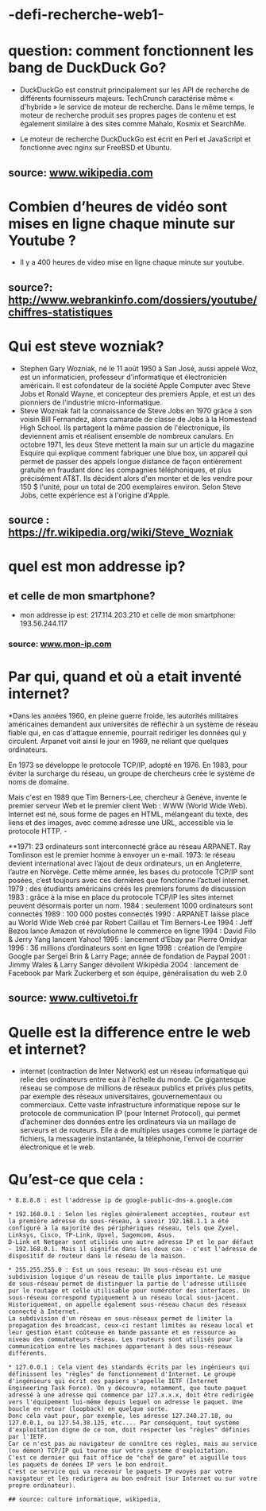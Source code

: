 # -defi-recherche-web1-
# question: comment fonctionnent les bang de DuckDuck Go?
* DuckDuckGo est construit principalement sur les API de recherche de différents fournisseurs majeurs. TechCrunch caractérise même « d'hybride » le service de moteur de recherche. Dans le même temps, le moteur de recherche produit ses propres pages de contenu et est également similaire à des sites comme Mahalo, Kosmix et SearchMe.

* Le moteur de recherche DuckDuckGo est écrit en Perl et JavaScript et fonctionne avec nginx sur FreeBSD et Ubuntu.

## source: www.wikipedia.com

# Combien d’heures de vidéo sont mises en ligne chaque minute sur Youtube ?
* Il y a 400 heures de video mise en ligne chaque minute sur youtube.

## source?: http://www.webrankinfo.com/dossiers/youtube/chiffres-statistiques

# Qui est steve wozniak?
* Stephen Gary Wozniak, né le 11 août 1950 à San José, aussi appelé Woz, est un informaticien, professeur d'informatique et électronicien américain.
 Il est cofondateur de la société Apple Computer avec Steve Jobs et Ronald Wayne, et concepteur des premiers Apple, et est un des pionniers de l'industrie micro-informatique.
 * Steve Wozniak fait la connaissance de Steve Jobs en 1970 grâce à son voisin Bill Fernandez, alors camarade de classe de Jobs à la Homestead High School. Ils partagent la même passion de l'électronique, ils deviennent amis et réalisent ensemble de nombreux canulars. En octobre 1971, les deux Steve mettent la main sur un article du magazine Esquire qui explique comment fabriquer une blue box, un appareil qui permet de passer des appels longue distance de façon entièrement gratuite en fraudant donc les compagnies téléphoniques, et plus précisément AT&T. Ils décident alors d'en monter et de les vendre pour 150 $ l'unité, pour un total de 200 exemplaires environ. Selon Steve Jobs, cette expérience est à l'origine d'Apple. 

 ## source : https://fr.wikipedia.org/wiki/Steve_Wozniak

 # quel est mon addresse ip?
 ## et celle de mon smartphone?
 * mon addresse ip est: 217.114.203.210 
 et celle de mon smartphone: 193.56.244.117

 ### source: www.mon-ip.com

 # Par qui, quand et où a etait inventé internet?
 *Dans les années 1960, en pleine guerre froide, les autorités militaires américaines demandent aux universités de réfléchir à un système de réseau fiable qui, en cas d'attaque ennemie, pourrait rediriger les données qui y circulent. Arpanet voit ainsi le jour en 1969, ne reliant que quelques ordinateurs.

En 1973 se développe le protocole TCP/IP, adopté en 1976. En 1983, pour éviter la surcharge du réseau, un groupe de chercheurs crée le système de noms de domaine.

Mais c'est en 1989 que Tim Berners-Lee, chercheur à Genève, invente le premier serveur Web et le premier client Web : WWW (World Wide Web). Internet est né, sous forme de pages en HTML, mélangeant du texte, des liens et des images, avec comme adresse une URL, accessible via le protocole HTTP. - 

 **1971: 23 ordinateurs sont interconnecté grâce au réseau ARPANET. Ray Tomlinson est le premier homme à envoyer un e-mail.
   1973: le réseau devient international avec l’ajout de deux ordinateurs, un en Angleterre, l’autre en Norvège. Cette même année, les bases du protocole TCP/IP sont posées, c’est toujours avec ces dernières que fonctionne l’actuel internet.
   1979 : des étudiants américains créés les premiers forums de discussion
   1983 : grâce à la mise en place du protocole TCP/IP les sites internet peuvent désormais porter un nom. 
   1984 : seulement 1000 ordinateurs sont connectés
   1989 : 100 000 postes connectés
   1990 : ARPANET laisse place au World Wide Web créé par Robert Caillau et Tim Berners-Lee
   1994 : Jeff Bezos lance Amazon et révolutionne le commerce en ligne
   1994 : David Filo & Jerry Yang lancent Yahoo!
   1995 : lancement d’Ebay par Pierre Omidyar
   1996 : 36 millions d’ordinateurs sont en ligne
   1998 : création de l’empire Google par Sergeï Brin & Larry Page; année de fondation de Paypal
   2001 : Jimmy Wales & Larry Sanger dévoilent Wikipédia
   2004 : lancement de Facebook par Mark Zuckerberg et son équipe, généralisation du web 2.0

   ## source: www.cultivetoi.fr

   # Quelle est la difference entre le web et internet?
   * internet (contraction de Inter Network) est un réseau informatique qui relie des ordinateurs entre eux à l'échelle du monde. Ce gigantesque réseau se compose de millions de réseaux publics et privés plus petits, par exemple des réseaux universitaires, gouvernementaux ou commerciaux.
   Cette vaste infrastructure informatique repose sur le protocole de communication IP (pour Internet Protocol), qui permet d'acheminer des données entre les ordinateurs via un maillage de serveurs et de routeurs.
   Elle a de multiples usages comme le partage de fichiers, la messagerie instantanée, la téléphonie, l'envoi de courrier électronique et le web. 

   # Qu’est-ce que cela :

    * 8.8.8.8 : est l'addresse ip de google-public-dns-a.google.com

    * 192.168.0.1 : Selon les règles généralement acceptées, routeur est la première adresse du sous-réseau, à savoir 192.168.1.1 a été configuré à la majorité des périphériques réseau, tels que Zyxel, Linksys, Cisco, TP-Link, Upvel, Sagemcom, Asus.
    D-Link et Netgear sont utilisés une autre adresse IP et le par défaut - 192.168.0.1. Mais il signifie dans les deux cas - c'est l'adresse de dispositif de routeur dans le réseau de la maison.

    * 255.255.255.0 : Est un sous reseau: Un sous-réseau est une subdivision logique d'un réseau de taille plus importante. Le masque de sous-réseau permet de distinguer la partie de l'adresse utilisée pur le routage et celle utilisable pour numéroter des interfaces. Un sous-réseau correspond typiquement à un réseau local sous-jacent.
    Historiquement, on appelle également sous-réseau chacun des réseaux connecté à Internet.
    La subdivision d'un réseau en sous-réseaux permet de limiter la propagation des broadcast, ceux-ci restant limités au réseau local et leur gestion étant coûteuse en bande passante et en ressource au niveau des commutateurs réseau. Les routeurs sont utilisés pour la communication entre les machines appartenant à des sous-réseaux différents.

    * 127.0.0.1 : Cela vient des standards écrits par les ingénieurs qui définissent les "règles" de fonctionnement d'Internet. Le groupe d'ingénieurs qui écrit ces papiers s'appelle IETF (Internet Engineering Task Force). On y découvre, notamment, que toute paquet adressé à une adresse qui commence par 127.x.x.x, doit être redirigée vers l'équipement lui-même depuis lequel on adresse le paquet. Une boucle en retour (loopback) en quelque sorte.
    Donc cela vaut pour, par exemple, les adresse 127.240.27.18, ou 127.0.0.1, ou 127.54.38.125, etc.... Par conséquent, tout système d'exploitation digne de ce nom, doit respecter les "règles" définies par l'IETF.
    Car ce n'est pas au navigateur de connître ces règles, mais au service (ou démon) TCP/IP qui tourne sur votre système d'exploitation.
    C'est ce dernier qui fait office de "chef de gare" et aiguille tous les paquets de donées IP vers le bon endroit.
    C'est ce service qui va recevoir le paquets IP evoyés par votre navigateur et les redirigera au bon endroit (sur Internet ou sur votre propre ordinateur). 

    ## source: culture informatique, wikipedia,

  



